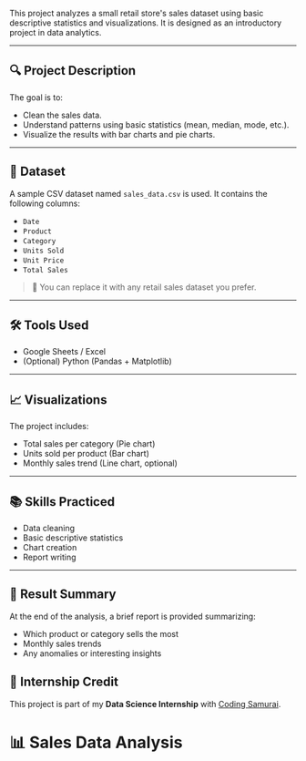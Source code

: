 This project analyzes a small retail store's sales dataset using basic descriptive statistics and visualizations. It is designed as an introductory project in data analytics.

---

## 🔍 Project Description

The goal is to:
- Clean the sales data.
- Understand patterns using basic statistics (mean, median, mode, etc.).
- Visualize the results with bar charts and pie charts.

---

## 📁 Dataset

A sample CSV dataset named `sales_data.csv` is used. It contains the following columns:
- `Date`
- `Product`
- `Category`
- `Units Sold`
- `Unit Price`
- `Total Sales`

> 📌 You can replace it with any retail sales dataset you prefer.

---

## 🛠️ Tools Used

- Google Sheets / Excel
- (Optional) Python (Pandas + Matplotlib)

---

## 📈 Visualizations

The project includes:
- Total sales per category (Pie chart)
- Units sold per product (Bar chart)
- Monthly sales trend (Line chart, optional)

---

## 📚 Skills Practiced

- Data cleaning
- Basic descriptive statistics
- Chart creation
- Report writing

---

## 🧾 Result Summary

At the end of the analysis, a brief report is provided summarizing:
- Which product or category sells the most
- Monthly sales trends
- Any anomalies or interesting insights

## 💼 Internship Credit
This project is part of my **Data Science Internship** with [Coding Samurai](https://www.codingsamurai.in/).
# 📊 Sales Data Analysis



